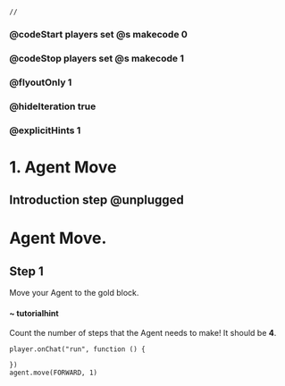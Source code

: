 ```template
//
```

### @codeStart players set @s makecode 0
### @codeStop players set @s makecode 1

### @flyoutOnly 1
### @hideIteration true 
### @explicitHints 1

# 1. Agent Move

## Introduction step @unplugged

# Agent Move.

## Step 1

Move your Agent to the gold block.

#### ~ tutorialhint 

Count the number of steps that the Agent needs to make! It should be **4**. 


```ghost
player.onChat("run", function () {
	
})
agent.move(FORWARD, 1)
```
